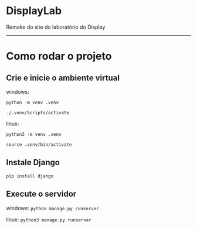 # DisplayLab
Remake do site do laboratório do Display

---

# Como rodar o projeto
## Crie e inicie o ambiente virtual
windows:

  `python -m venv .venv`

  `./.venv/Scripts/activate`

linux: 

  `python3 -m venv .venv`

  `source .venv/bin/activate`

## Instale Django
`pip install django`

## Execute o servidor
windows: `python manage.py runserver`

linux: `python3 manage.py runserver`

